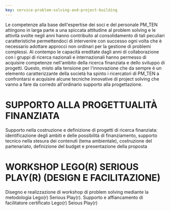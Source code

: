 ```yaml
---
key: service-problem-solving-and-project-building
---
```


Le competenze alla base dell'espertise dei soci e del personale PM_TEN attingono in larga parte a una spiccata attitudine al problem solving e le attività svolte negli anni hanno contribuito al consolidamento di tali peculiari caratteristiche permettendoci di intervenire con successo ogni volta che è necessario adottare approcci non ordinari per la gestione di problemi complessi. Al contempo le capacità ereditate dagli anni di collaborazione con i gruppi di ricerca nazionali e internazionali hanno permesso di acquisire competenze nell'ambito della ricerca finanziata e dello sviluppo di progetti.  Questo, misto alla tensione per l'innovazione che da sempre è un elemento caratterizzante della società ha spinto i ricercatori di PM_TEN a confrontarsi e acquisire alcune tecniche innovative di project solving che vanno a fare da corredo all'ordinario supporto alla progettazione.  

# SUPPORTO ALLA PROGETTUALITÀ FINANZIATA
Supporto nella costruzione e definizione di progetti di ricerca finanziata: identificazione degli ambiti e delle possibilità di finanziamento, supporto tecnico nella stesura dei contenuti (tema ambientale), costruzione del partenariato, definizione del budget e presentazione della proposta

# WORKSHOP LEGO(R) SERIOUS PLAY(R) (DESIGN E FACILITAZIONE)
Disegno e realizzazione di workshop di problem solving mediante la metodologia Lego(r) Serious Play(r). Supporto e affiancamento di facilitatore certificato Lego(r) Seious Play(r)
